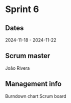 # Sprint 6
## Dates
2024-11-18 - 2024-11-22

## Scrum master
João Rivera

## Management info
Burndown chart
Scrum board
